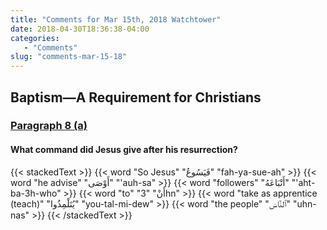 ```yaml
---
title: "Comments for Mar 15th, 2018 Watchtower"
date: 2018-04-30T18:36:38-04:00
categories:
   - "Comments"
slug: "comments-mar-15-18"
---
```


## Baptism​—A Requirement for Christians

### [Paragraph 8 (a)](https://wol.jw.org/en/wol/d/r1/lp-e/402018322#h=34)

#### What command did Jesus give after his resurrection?

{{< stackedText >}}
   {{< word "So Jesus" "فَيَسُوعُ" "fah-ya-sue-ah" >}}
   {{< word "he advise" "أَوْصَى" "'auh-sa" >}}
   {{< word "followers" "أَتْبَاعَهُ" "'aht-ba-3h-who" >}}
   {{< word "to" "أَنْ" "3hn" >}}
   {{< word "take as apprentice (teach)" "يُتَلْمِذُوا" "you-tal-mi-dew" >}}
   {{< word "the people" "ٱلنَّاسَ" "uhn-nas" >}}
{{< /stackedText >}}
